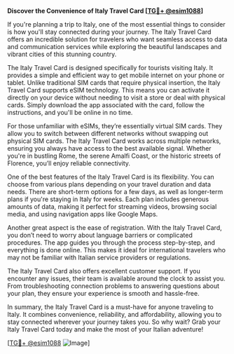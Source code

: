 **Discover the Convenience of Italy Travel Card [[TG💪+ @esim1088](https://t.me/s/esim1088)]**

If you're planning a trip to Italy, one of the most essential things to consider is how you'll stay connected during your journey. The Italy Travel Card offers an incredible solution for travelers who want seamless access to data and communication services while exploring the beautiful landscapes and vibrant cities of this stunning country.

The Italy Travel Card is designed specifically for tourists visiting Italy. It provides a simple and efficient way to get mobile internet on your phone or tablet. Unlike traditional SIM cards that require physical insertion, the Italy Travel Card supports eSIM technology. This means you can activate it directly on your device without needing to visit a store or deal with physical cards. Simply download the app associated with the card, follow the instructions, and you'll be online in no time.

For those unfamiliar with eSIMs, they’re essentially virtual SIM cards. They allow you to switch between different networks without swapping out physical SIM cards. The Italy Travel Card works across multiple networks, ensuring you always have access to the best available signal. Whether you're in bustling Rome, the serene Amalfi Coast, or the historic streets of Florence, you’ll enjoy reliable connectivity.

One of the best features of the Italy Travel Card is its flexibility. You can choose from various plans depending on your travel duration and data needs. There are short-term options for a few days, as well as longer-term plans if you're staying in Italy for weeks. Each plan includes generous amounts of data, making it perfect for streaming videos, browsing social media, and using navigation apps like Google Maps.

Another great aspect is the ease of registration. With the Italy Travel Card, you don’t need to worry about language barriers or complicated procedures. The app guides you through the process step-by-step, and everything is done online. This makes it ideal for international travelers who may not be familiar with Italian service providers or regulations.

The Italy Travel Card also offers excellent customer support. If you encounter any issues, their team is available around the clock to assist you. From troubleshooting connection problems to answering questions about your plan, they ensure your experience is smooth and hassle-free.

In summary, the Italy Travel Card is a must-have for anyone traveling to Italy. It combines convenience, reliability, and affordability, allowing you to stay connected wherever your journey takes you. So why wait? Grab your Italy Travel Card today and make the most of your Italian adventure! 

[[TG💪+ @esim1088](https://t.me/s/esim1088) ![Image](https://i.postimg.cc/Y0z9fWf4/image.png)]